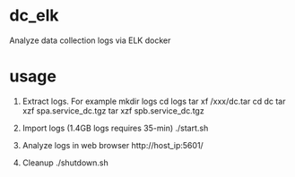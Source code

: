 # dc_elk
Analyze data collection logs via ELK docker

# usage
1. Extract logs. For example
   mkdir logs
   cd logs
   tar xf /xxx/dc.tar
   cd dc
   tar xzf spa.service_dc.tgz
   tar xzf spb.service_dc.tgz

2. Import logs (1.4GB logs requires 35-min)
   ./start.sh

3. Analyze logs in web browser
   http://host_ip:5601/

4. Cleanup
   ./shutdown.sh

